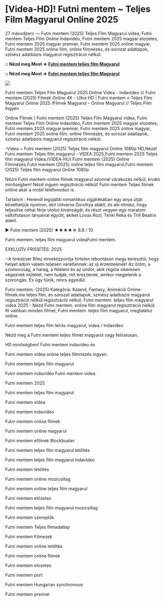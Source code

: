 # [Videa-HD]! Futni mentem ~ Teljes Film Magyarul Online 2025

27 másodperc — Futni mentem (2025) Teljes Film Magyarul videa, Futni mentem Teljes Film Online Indavideo, Futni mentem 2025 magyar elozetes, Futni mentem 2025 magyar premier, Futni mentem 2025 online magyar, Futni mentem 2025 online film, online filmnézés, és sorozat adatlapok, színész adatbázis magyarul regisztráció nélkül.

**:: Nézd meg Most => [Futni mentem teljes film Magyarul](https://t.co/0eT5CZ5W6g)**

**:: Nézd meg Most => [Futni mentem teljes film Magyarul](https://t.co/0eT5CZ5W6g)**

<p dir="auto"><a href="https://t.co/0eT5CZ5W6g" title="GITHUB" rel="nofollow"><img src="https://i.imgur.com/jhNGoEt.gif" style="max-width: 100%;"></a></p>

Futni mentem Teljes Film Magyarul 2025 Online Videa - Indavideo ☑ Futni mentem (2025) Filmek Online 4K - Ultra HD | Futni mentem « Teljes Film Magyarul Online 2025 /Filmek Magyarul – Online Magyarul // Teljes Film Ingyen

Online Filmek | Futni mentem (2025) Teljes Film Magyarul videa, Futni mentem Teljes Film Online Indavideo, Futni mentem 2025 magyar elozetes, Futni mentem 2025 magyar premier, Futni mentem 2025 online magyar, Futni mentem 2025 online film, online filmnézés, és sorozat adatlapok, színész adatbázis magyarul regisztráció nélkül.

-Videa ~ Futni mentem (2025) Teljes film magyarul Online 1080p HD,Nézd! Futni mentem Teljes film magyarul - VIDEA 2025,Futni mentem 2025 Teljes film magyarul Videa,(VIDEA-HU) Futni mentem (2025) Online Filmnézés,Futni mentem (2025) online teljes film magyarul,Futni mentem (2025) Teljes film magyarul Online 1080p

Nézni Futni mentem online filmek magyarul azonnal várakozás nélkül, kiváló minőségben! Nézd ingyen regisztráció nélkül! Futni mentem Teljes filmek online akár a mobil telefonodon is.

Tartalom : Herendi legújabb romantikus vígjátékában egy anya útját követhetjük nyomon, akit Udvaros Dorottya alakít, és aki elindul, hogy teljesítse néhai férje utolsó kívánságát, és részt vegyen egy maratoni váltófutáson lányaival együtt, akiket Lovas Rozi, Tenki Réka és Trill Beatrix alakít.

▶️ Futni mentem (2025) ★★★★☆ 8.8 / 10

Futni mentem. teljes film magyarul videaFutni mentem.

EXKLUZÍV FRISSÍTÉS: 2025

:-A tinédzser Riley elmeközpontja hirtelen lebontáson megy keresztül, hogy helyet adjon valami teljesen váratlannak: az új érzelmeknek! Az öröm, a szomorúság, a harag, a félelem és az undor, akik régóta sikeresen végeznek műtétet, nem tudják, mit érezzenek, amikor megjelenik a szorongás. És úgy tűnik, nincs egyedül.

Futni mentem. (2025) Kategória: Kaland, Fantasy, Animáció Online-filmek.me teljes film, és sorozat adatlapok, színész adatbázis magyarul regisztráció nélkül.regisztráció nélkül. Futni mentem. teljes film magyarul videa 2025 - Nézd Futni mentem. online film magyarul regisztráció nélkül. Itt valóban minden filmet, Futni mentem. teljes film magyarul, megtalálsz online.

Futni mentem teljes film leírás magyarul, videa / indavideo

Nézd meg a Futni mentem teljes filmet magyarul vagy feliratosan, 

HD minőségben! Futni mentem indavideo és 

Futni mentem videa online teljes filmnézés ingyen. 

Futni mentem teljes film magyarul 

Futni mentem indavideo Futni mentem videa.

Futni mentem 2025

Futni mentem teljes film magyarul

Futni mentem videa

Futni mentem indavideo

Futni mentem online filmek

Futni mentem online magyarul

Futni mentem efilmek Blockbuster

Futni mentem teljes film magyarul letöltés

Futni mentem teljes film magyarul indavideo

Futni mentem letöltés

Futni mentem online mozicsillag

Futni mentem online teljes film magyarul

Futni mentem előzetes

Futni mentem teljes film magyarul mozicsillag

Futni mentem szereplők

Futni mentem Teljes filmadatlap

Futni mentem Filmezek

Futni mentem online letöltés

Futni mentem online filmek

Futni mentem elozetes

Futni mentem port

Futni mentem Hungarian synchronous

Futni mentem premier
